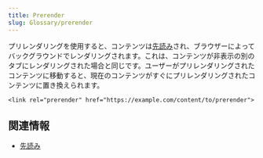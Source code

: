 ```yaml
---
title: Prerender
slug: Glossary/prerender
---
```


プリレンダリングを使用すると、コンテンツは[先読み](/ja/docs/Glossary/Prefetch)され、ブラウザーによってバックグラウンドでレンダリングされます。これは、コンテンツが非表示の別のタブにレンダリングされた場合と同じです。ユーザーがプリレンダリングされたコンテンツに移動すると、現在のコンテンツがすぐにプリレンダリングされたコンテンツに置き換えられます。

```
<link rel="prerender" href="https://example.com/content/to/prerender">
```

## 関連情報

- [先読み](/ja/docs/Glossary/Prefetch)

